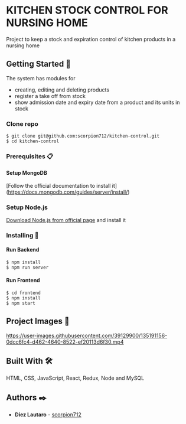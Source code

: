 # KITCHEN STOCK CONTROL FOR NURSING HOME 

Project to keep a stock and expiration control of kitchen products in a nursing home

## Getting Started 🚀

The system has modules for 
  - creating, editing and deleting products
  - register a take off from stock
  - show admission date and expiry date from a product and its units in stock

### Clone repo

```
$ git clone git@github.com:scorpion712/kitchen-control.git
$ cd kitchen-control
```
### Prerequisites 📋

#### Setup MongoDB

[Follow the official documentation to install it] (https://docs.mongodb.com/guides/server/install/)

### Setup Node.js
[Download Node.js from official page](https://nodejs.org/es/download/) and install it

### Installing 🔧

#### Run Backend

```
$ npm install
$ npm run server
```

#### Run Frontend

```
$ cd frontend
$ npm install
$ npm start
```

## Project Images 👀


https://user-images.githubusercontent.com/39129900/135191156-0dcc6fc4-d462-4640-8522-ef20113d6f30.mp4


## Built With 🛠️

HTML, CSS, JavaScript, React, Redux, Node and MySQL

## Authors ✒️

* **Diez Lautaro** - [scorpion712](https://github.com/scorpion712)
